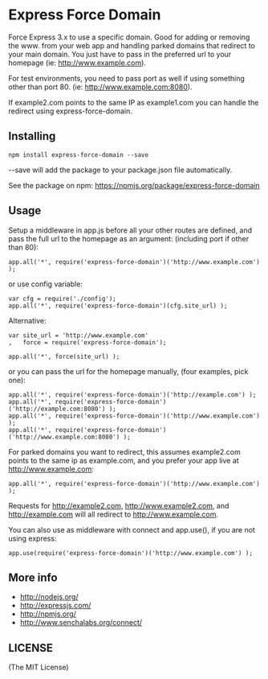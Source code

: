 Express Force Domain
===========

Force Express 3.x to use a specific domain. Good for adding or removing the www. from your web app and handling parked domains that redirect to your main domain. You just have to pass in the preferred url to your homepage (ie: http://www.example.com).

For test environments, you need to pass port as well if using something other than port 80. (ie: http://www.example.com:8080).

If example2.com points to the same IP as example1.com you can handle the redirect using express-force-domain.

Installing
----

	npm install express-force-domain --save

--save will add the package to your package.json file automatically.

See the package on npm: https://npmjs.org/package/express-force-domain

Usage
----

Setup a middleware in app.js before all your other routes are defined, and pass the full url to the homepage as an argument: (including port if other than 80):

	app.all('*', require('express-force-domain')('http://www.example.com') );

or use config variable:

	var cfg = require('./config');
	app.all('*', require('express-force-domain')(cfg.site_url) );

Alternative:

	var site_url = 'http://www.example.com'
	,	force = require('express-force-domain');

	app.all('*', force(site_url) );


or you can pass the url for the homepage manually, (four examples, pick one):

	app.all('*', require('express-force-domain')('http://example.com') );
	app.all('*', require('express-force-domain')('http://example.com:8080') );
	app.all('*', require('express-force-domain')('http://www.example.com') );
	app.all('*', require('express-force-domain')('http://www.example.com:8080') );


For parked domains you want to redirect, this assumes example2.com points to the same ip as example.com, and you prefer your app live at http://www.example.com:

	app.all('*', require('express-force-domain')('http://www.example.com') );

Requests for http://example2.com, http://www.example2.com, and http://example.com will all redirect to http://www.example.com.

You can also use as middleware with connect and app.use(), if you are not using express: 

	app.use(require('express-force-domain')('http://www.example.com') );

More info
----

* http://nodejs.org/
* http://expressjs.com/
* http://npmjs.org/
* http://www.senchalabs.org/connect/

LICENSE
----

(The MIT License)
